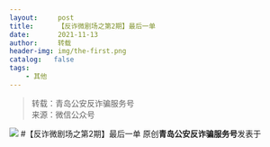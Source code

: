 ```yaml
---
layout:     post
title:      【反诈微剧场之第2期】最后一单
date:       2021-11-13
author:     转载
header-img: img/the-first.png
catalog:   false
tags:
    - 其他
---
```


<blockquote><p>转载：青岛公安反诈骗服务号<br>
来源：微信公众号</p></blockquote>

![]({{site.baseurl}}/postimg/1GjWwxYB3dniaDXu9U9DvZcsiashPs1VbgKdrFXqeQhDkRKWVXKNJjD0h6q4oMuVe9LhzYE9I2nlaXw3ZibNHU75A.jpeg)
#【反诈微剧场之第2期】最后一单
原创**青岛公安反诈骗服务号**发表于
